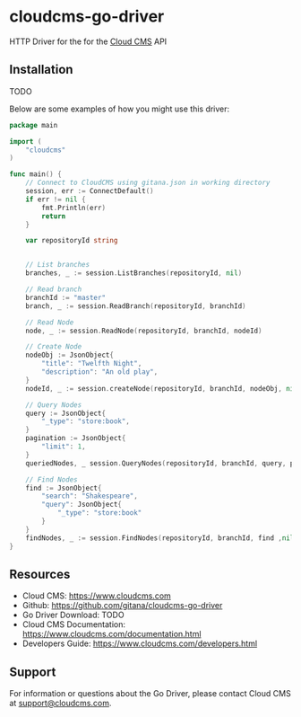 # cloudcms-go-driver

HTTP Driver for the for the [Cloud CMS](https://www.cloudcms.com) API

## Installation

TODO

Below are some examples of how you might use this driver:

```go
package main

import (
    "cloudcms"
)

func main() {
    // Connect to CloudCMS using gitana.json in working directory
    session, err := ConnectDefault()
	if err != nil {
		fmt.Println(err)
        return
	}

    var repositoryId string


    // List branches
    branches, _ := session.ListBranches(repositoryId, nil)

    // Read branch
    branchId := "master"
    branch, _ := session.ReadBranch(repositoryId, branchId)

    // Read Node
    node, _ := session.ReadNode(repositoryId, branchId, nodeId)

    // Create Node
    nodeObj := JsonObject{
        "title": "Twelfth Night",
        "description": "An old play",
    }
    nodeId, _ := session.createNode(repositoryId, branchId, nodeObj, nil)

    // Query Nodes
    query := JsonObject{
        "_type": "store:book",
    }
    pagination := JsonObject{
        "limit": 1,
    }
    queriedNodes, _ session.QueryNodes(repositoryId, branchId, query, pagination)

    // Find Nodes
    find := JsonObject{
        "search": "Shakespeare",
        "query": JsonObject{
            "_type": "store:book"
        }
    }
    findNodes, _ := session.FindNodes(repositoryId, branchId, find ,nil)
}
```

## Resources

* Cloud CMS: https://www.cloudcms.com
* Github: https://github.com/gitana/cloudcms-go-driver
* Go Driver Download: TODO
* Cloud CMS Documentation: https://www.cloudcms.com/documentation.html
* Developers Guide: https://www.cloudcms.com/developers.html

## Support

For information or questions about the Go Driver, please contact Cloud CMS
at [support@cloudcms.com](mailto:support@cloudcms.com).